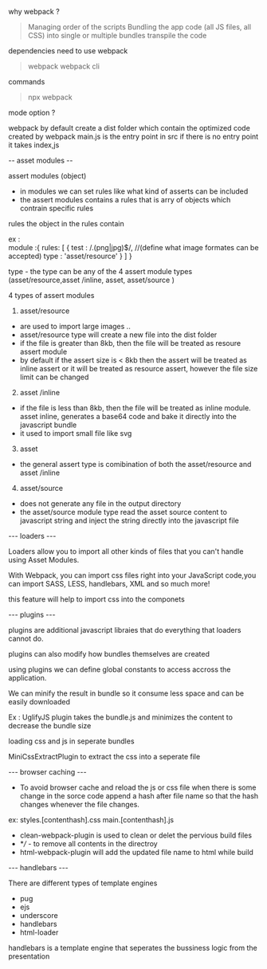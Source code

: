 why webpack ?
> Managing order of the scripts 
> Bundling the app code (all JS files, all CSS) into single or multiple bundles
> transpile the code

dependencies need to use webpack
> webpack
> webpack cli


commands
> npx webpack

mode option ?

webpack by default create a dist folder which contain the optimized code created by webpack
main.js is the entry point in src
if there is no entry point it takes index,js


-- asset modules --

assert modules (object)
- in modules we can set rules like what kind of asserts can be included 
- the assert modules contains a rules that is arry of objects which contrain specific rules

rules 
the object in the rules contain 

ex :  
module :{
    rules: [
        {
            test : /\.(png|jpg)$/, //(define what image formates can be accepted)
            type : 'asset/resource'
        }
    ]
}

type - the type can be any of the 4 assert module types  (asset/resource,asset /inline, asset, asset/source )



4 types of assert modules

1) asset/resource 
- are used to import large images .. 
- asset/resource type will create a new file into the dist folder
- if the file is greater than 8kb, then the file will be treated as resoure assert module
- by default if the assert size  is < 8kb then the assert will be treated as inline assert or it will be treated as resource assert, however the file size limit can be changed

2) asset /inline 
- if the file is less than 8kb, then the file will be treated as inline module.
asset inline, generates a base64 code and bake it directly into the javascript bundle
- it used to import small file like svg

3) asset
- the general assert type is comibination of both the asset/resource  and  asset /inline 

4) asset/source 
- does not generate any file in the output directory
- the asset/source module type read the asset source content to javascript string and inject the string directly into the javascript file


--- loaders ---

Loaders allow you to import all other kinds of files that you can't handle using Asset Modules.

With Webpack, you can import css files right into your JavaScript code,you can import SASS, LESS, handlebars, XML and so much more!

this feature will help to import css into the componets 


---  plugins ---

plugins are additional javascript libraies that do everything that loaders cannot do.

plugins can also modify how bundles themselves are created 

using plugins we can define global constants to access accross the application.

We can minify the result in bundle so it consume less space and can be easily downloaded 

Ex :
UglifyJS plugin takes the bundle.js and minimizes the content to decrease the bundle size 

loading css and js in seperate bundles

MiniCssExtractPlugin to extract the css into a seperate file


--- browser caching ---

- To avoid browser cache and reload the js or css file when there is some change in the sorce code append a hash after file name so that the hash changes whenever the file  changes.

ex:
styles.[contenthash].css
main.[contenthash].js

- clean-webpack-plugin is used to clean or delet the pervious build files
- **/* - to remove all contents in the directroy 
- html-webpack-plugin will add the  updated file name to html while build

--- handlebars ---

There are different types of template engines
- pug
- ejs
- underscore
- handlebars
- html-loader

handlebars is a template engine that seperates the bussiness logic from the presentation 